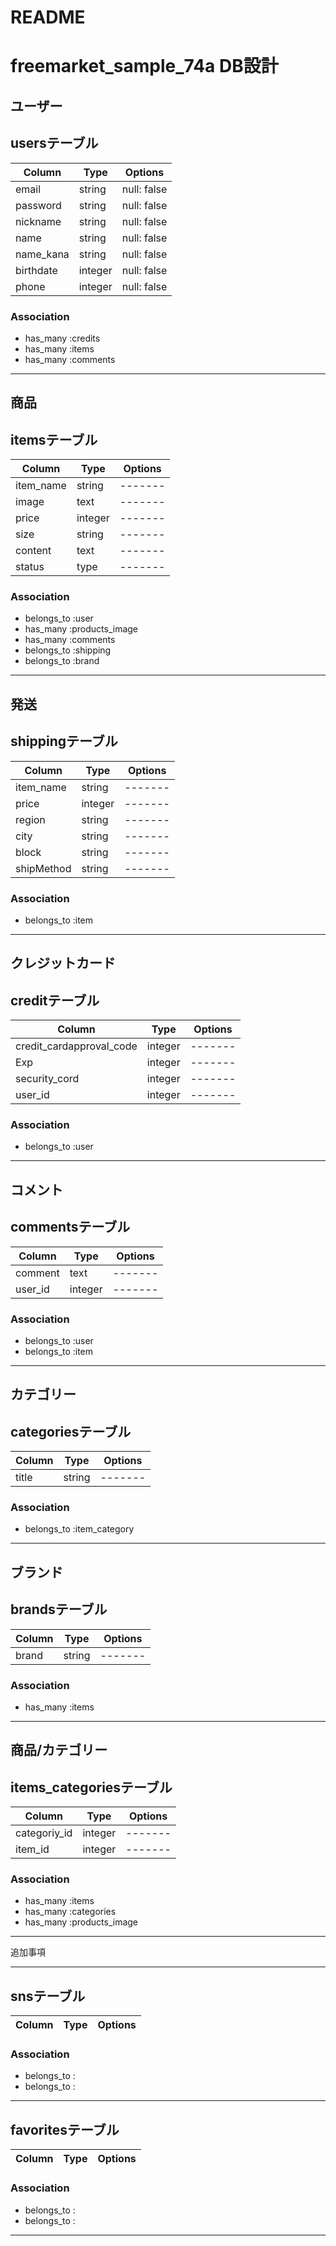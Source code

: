 # README
# freemarket_sample_74a DB設計

## ユーザー
## usersテーブル

|Column|Type|Options|
|------|----|-------|
|email|string|null: false|
|password|string|null: false|
|nickname|string|null: false|
|name|string|null: false|
|name_kana|string|null: false|
|birthdate|integer|null: false|
|phone|integer|null: false|


### Association


- has_many :credits
- has_many :items
- has_many :comments




------------------------------------
## 商品
## itemsテーブル

|Column|Type|Options|
|------|----|-------|
|item_name|string|-------|
|image|text|-------|
|price|integer|-------|
|size|string|-------|
|content|text|-------|
|status|type|-------|


### Association

- belongs_to :user
- has_many :products_image
- has_many :comments
- belongs_to :shipping
- belongs_to :brand

------------------------------------
## 発送
## shippingテーブル

|Column|Type|Options|
|------|----|-------|
|item_name|string|-------|
|price|integer|-------|
|region|string|-------|
|city|string|-------|
|block|string|-------|
|shipMethod|string|-------|

### Association

- belongs_to :item


------------------------------------
## クレジットカード
## creditテーブル

|Column|Type|Options|
|------|----|-------|
|credit_cardapproval_code|integer|-------|
|Exp|integer|-------|
|security_cord|integer|-------|
|user_id|integer|-------|

### Association

- belongs_to :user

------------------------------------
## コメント
## commentsテーブル

|Column|Type|Options|
|------|----|-------|
|comment|text|-------|
|user_id|integer|-------|

### Association

- belongs_to :user
- belongs_to :item

------------------------------------
## カテゴリー
## categoriesテーブル

|Column|Type|Options|
|------|----|-------|
|title|string|-------|


### Association

- belongs_to :item_category

------------------------------------
## ブランド
## brandsテーブル

|Column|Type|Options|
|------|----|-------|
|brand|string|-------|

### Association

- has_many :items

------------------------------------
## 商品/カテゴリー
## items_categoriesテーブル

|Column|Type|Options|
|------|----|-------|
|categoriy_id|integer|-------|
|item_id|integer|-------|

### Association


- has_many :items
- has_many :categories
- has_many :products_image




------------------------------------













追加事項


-----------------------------------
## snsテーブル

|Column|Type|Options|
|------|----|-------|

### Association

- belongs_to :
- belongs_to :

------------------------------------
## favoritesテーブル

|Column|Type|Options|
|------|----|-------|

### Association

- belongs_to :
- belongs_to :

------------------------------------
